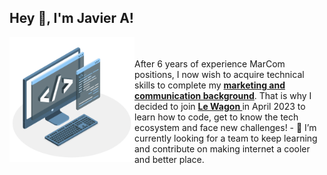 ## Hey 👋, I'm Javier A!

<img align="left" alt="GIF" src="https://raw.githubusercontent.com/javialsal/javialsal/main/techstack.gif" width="200px"/>
<br>
<br>
After 6 years of experience MarCom positions, I now wish to acquire technical skills to complete my <strong><a href="https://www.linkedin.com/in/javialsal/" >marketing and communication background</a></strong>.
That is why I decided to join <strong><a href="https://github.com/lewagon">Le Wagon </a></strong>in April 2023 to learn how to code, get to know the tech ecosystem and face new challenges!
- 🔭 I’m currently looking for a team to keep learning and contribute on making internet a cooler and better place.
